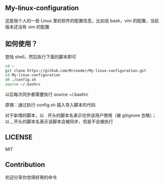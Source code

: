  
## My-linux-configuration

这是我个人的一些 Linux 里的软件的配置信息，比如说 bash，vim 的配置，当前版本还没有 vim 的配置

## 如何使用？

登陆 shell，然后执行下面的脚本即可

```bash
cd ~ 
git clone https://github.com/Mrcooder/My-linux-configuration.git 
cd My-linux-configuration
sh ./config.sh
source ~/.bashrc
```

以后每次同步都需要执行 source ~/.bashrc 

原理：通过执行 config.sh 插入导入脚本的代码

对于新增的脚本，以 . 开头的脚本名表示仅供该用户使用（被 gitignore 忽略）；以 _ 开头的脚本名表示该脚本会被同步，但是不会被执行

## LICENSE

MIT

## Contribution

欢迎分享你觉得好用的命令
